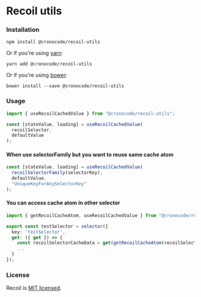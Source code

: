 # Recoil utils

### Installation

```shell
npm install @cronocode/recoil-utils
```

Or if you're using [yarn](https://classic.yarnpkg.com/en/docs/install/):

```shell
yarn add @cronocode/recoil-utils
```

Or if you're using [bower](https://bower.io/#install-bower):

```shell
bower install --save @cronocode/recoil-utils
```

### Usage

```ts
import { useRecoilCachedValue } from "@cronocode/recoil-utils";
```

```ts
const [stateValue, loading] = useRecoilCachedValue(
  recoilSelector,
  defaultValue
);
```

#### When use selectorFamily but you want to reuse same cache atom

```ts
const [stateValue, loading] = useRecoilCachedValue(
  recoilSelectorFamily(selectorKey),
  defaultValue,
  "UniqueKeyForAnySelectorKey"
);
```

#### You can access cache atom in other selector 

```ts
import { getRecoilCacheAtom, useRecoilCachedValue } from "@cronocode/recoil-utils";

export const testSelector = selector({
  key: 'testSelector',
  get: ({ get }) => {
    const recoilSelectorCacheData = get(getRecoilCacheAtom(recoilSelector, defaultValue));
    ...
  }
});

```

### License

Recoil is [MIT licensed](./LICENSE).
